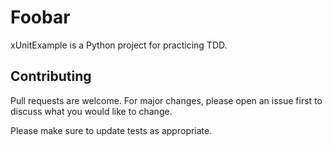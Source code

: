 # Foobar

xUnitExample is a Python project for practicing TDD.

## Contributing
Pull requests are welcome. For major changes, please open an issue first to discuss what you would like to change.

Please make sure to update tests as appropriate.